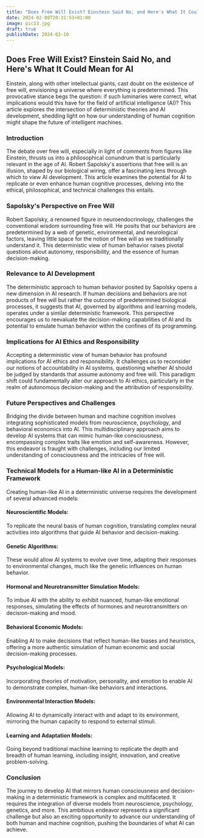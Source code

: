 ```yaml
---
title: "Does Free Will Exist? Einstein Said No, and Here's What It Could Mean for AI"
date: 2024-02-08T20:31:53+01:00
image: pic13.jpg
draft: true
publishDate: 2024-02-10
---
```

## Does Free Will Exist? Einstein Said No, and Here's What It Could Mean for AI

Einstein, along with other intellectual giants, cast doubt on the existence of free will, envisioning a universe where everything is predetermined. This provocative stance begs the question: if such luminaries were correct, what implications would this have for the field of artificial intelligence (AI)? This article explores the intersection of deterministic theories and AI development, shedding light on how our understanding of human cognition might shape the future of intelligent machines.

### Introduction

The debate over free will, especially in light of comments from figures like Einstein, thrusts us into a philosophical conundrum that is particularly relevant in the age of AI. Robert Sapolsky's assertions that free will is an illusion, shaped by our biological wiring, offer a fascinating lens through which to view AI development. This article examines the potential for AI to replicate or even enhance human cognitive processes, delving into the ethical, philosophical, and technical challenges this entails.

### Sapolsky's Perspective on Free Will

Robert Sapolsky, a renowned figure in neuroendocrinology, challenges the conventional wisdom surrounding free will. He posits that our behaviors are predetermined by a web of genetic, environmental, and neurological factors, leaving little space for the notion of free will as we traditionally understand it. This deterministic view of human behavior raises pivotal questions about autonomy, responsibility, and the essence of human decision-making.

### Relevance to AI Development

The deterministic approach to human behavior posited by Sapolsky opens a new dimension in AI research. If human decisions and behaviors are not products of free will but rather the outcome of predetermined biological processes, it suggests that AI, governed by algorithms and learning models, operates under a similar deterministic framework. This perspective encourages us to reevaluate the decision-making capabilities of AI and its potential to emulate human behavior within the confines of its programming.

### Implications for AI Ethics and Responsibility

Accepting a deterministic view of human behavior has profound implications for AI ethics and responsibility. It challenges us to reconsider our notions of accountability in AI systems, questioning whether AI should be judged by standards that assume autonomy and free will. This paradigm shift could fundamentally alter our approach to AI ethics, particularly in the realm of autonomous decision-making and the attribution of responsibility.

### Future Perspectives and Challenges

Bridging the divide between human and machine cognition involves integrating sophisticated models from neuroscience, psychology, and behavioral economics into AI. This multidisciplinary approach aims to develop AI systems that can mimic human-like consciousness, encompassing complex traits like emotion and self-awareness. However, this endeavor is fraught with challenges, including our limited understanding of consciousness and the intricacies of free will.

### Technical Models for a Human-like AI in a Deterministic Framework

Creating human-like AI in a deterministic universe requires the development of several advanced models:

#### Neuroscientific Models:
To replicate the neural basis of human cognition, translating complex neural activities into algorithms that guide AI behavior and decision-making.

#### Genetic Algorithms:
These would allow AI systems to evolve over time, adapting their responses to environmental changes, much like the genetic influences on human behavior.

#### Hormonal and Neurotransmitter Simulation Models:
To imbue AI with the ability to exhibit nuanced, human-like emotional responses, simulating the effects of hormones and neurotransmitters on decision-making and mood.

#### Behavioral Economic Models:
Enabling AI to make decisions that reflect human-like biases and heuristics, offering a more authentic simulation of human economic and social decision-making processes.

#### Psychological Models:
Incorporating theories of motivation, personality, and emotion to enable AI to demonstrate complex, human-like behaviors and interactions.

#### Environmental Interaction Models:
Allowing AI to dynamically interact with and adapt to its environment, mirroring the human capacity to respond to external stimuli.

#### Learning and Adaptation Models:
Going beyond traditional machine learning to replicate the depth and breadth of human learning, including insight, innovation, and creative problem-solving.

### Conclusion

The journey to develop AI that mirrors human consciousness and decision-making in a deterministic framework is complex and multifaceted. It requires the integration of diverse models from neuroscience, psychology, genetics, and more. This ambitious endeavor represents a significant challenge but also an exciting opportunity to advance our understanding of both human and machine cognition, pushing the boundaries of what AI can achieve.

